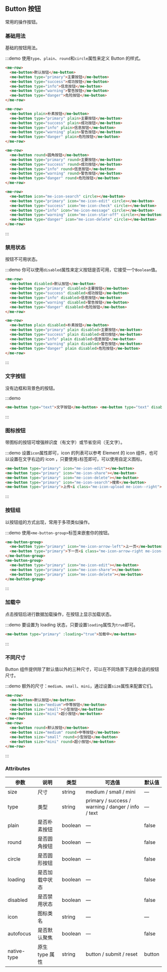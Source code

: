 ## Button 按钮

常用的操作按钮。

### 基础用法

基础的按钮用法。

:::demo 使用`type`、`plain`、`round`和`circle`属性来定义 Button 的样式。

```html
<me-row>
  <me-button>默认按钮</me-button>
  <me-button type="primary">主要按钮</me-button>
  <me-button type="success">成功按钮</me-button>
  <me-button type="info">信息按钮</me-button>
  <me-button type="warning">警告按钮</me-button>
  <me-button type="danger">危险按钮</me-button>
</me-row>

<me-row>
  <me-button plain>朴素按钮</me-button>
  <me-button type="primary" plain>主要按钮</me-button>
  <me-button type="success" plain>成功按钮</me-button>
  <me-button type="info" plain>信息按钮</me-button>
  <me-button type="warning" plain>警告按钮</me-button>
  <me-button type="danger" plain>危险按钮</me-button>
</me-row>

<me-row>
  <me-button round>圆角按钮</me-button>
  <me-button type="primary" round>主要按钮</me-button>
  <me-button type="success" round>成功按钮</me-button>
  <me-button type="info" round>信息按钮</me-button>
  <me-button type="warning" round>警告按钮</me-button>
  <me-button type="danger" round>危险按钮</me-button>
</me-row>

<me-row>
  <me-button icon="me-icon-search" circle></me-button>
  <me-button type="primary" icon="me-icon-edit" circle></me-button>
  <me-button type="success" icon="me-icon-check" circle></me-button>
  <me-button type="info" icon="me-icon-message" circle></me-button>
  <me-button type="warning" icon="me-icon-star-off" circle></me-button>
  <me-button type="danger" icon="me-icon-delete" circle></me-button>
</me-row>
```

:::

### 禁用状态

按钮不可用状态。

:::demo 你可以使用`disabled`属性来定义按钮是否可用，它接受一个`Boolean`值。

```html
<me-row>
  <me-button disabled>默认按钮</me-button>
  <me-button type="primary" disabled>主要按钮</me-button>
  <me-button type="success" disabled>成功按钮</me-button>
  <me-button type="info" disabled>信息按钮</me-button>
  <me-button type="warning" disabled>警告按钮</me-button>
  <me-button type="danger" disabled>危险按钮</me-button>
</me-row>

<me-row>
  <me-button plain disabled>朴素按钮</me-button>
  <me-button type="primary" plain disabled>主要按钮</me-button>
  <me-button type="success" plain disabled>成功按钮</me-button>
  <me-button type="info" plain disabled>信息按钮</me-button>
  <me-button type="warning" plain disabled>警告按钮</me-button>
  <me-button type="danger" plain disabled>危险按钮</me-button>
</me-row>
```

:::

### 文字按钮

没有边框和背景色的按钮。

:::demo

```html
<me-button type="text">文字按钮</me-button> <me-button type="text" disabled>文字按钮</me-button>
```

:::

### 图标按钮

带图标的按钮可增强辨识度（有文字）或节省空间（无文字）。

:::demo 设置`icon`属性即可，icon 的列表可以参考 Element 的 icon 组件，也可以设置在文字右边的 icon ，只要使用`i`标签即可，可以使用自定义图标。

```html
<me-button type="primary" icon="me-icon-edit"></me-button>
<me-button type="primary" icon="me-icon-share"></me-button>
<me-button type="primary" icon="me-icon-delete"></me-button>
<me-button type="primary" icon="me-icon-search">搜索</me-button>
<me-button type="primary">上传<i class="me-icon-upload me-icon--right"></i></me-button>
```

:::

### 按钮组

以按钮组的方式出现，常用于多项类似操作。

:::demo 使用`<me-button-group>`标签来嵌套你的按钮。

```html
<me-button-group>
  <me-button type="primary" icon="me-icon-arrow-left">上一页</me-button>
  <me-button type="primary">下一页<i class="me-icon-arrow-right me-icon--right"></i></me-button>
</me-button-group>
<me-button-group>
  <me-button type="primary" icon="me-icon-edit"></me-button>
  <me-button type="primary" icon="me-icon-share"></me-button>
  <me-button type="primary" icon="me-icon-delete"></me-button>
</me-button-group>
```

:::

### 加载中

点击按钮后进行数据加载操作，在按钮上显示加载状态。

:::demo 要设置为 loading 状态，只要设置`loading`属性为`true`即可。

```html
<me-button type="primary" :loading="true">加载中</me-button>
```

:::

### 不同尺寸

Button 组件提供除了默认值以外的三种尺寸，可以在不同场景下选择合适的按钮尺寸。

:::demo 额外的尺寸：`medium`、`small`、`mini`，通过设置`size`属性来配置它们。

```html
<me-row>
  <me-button>默认按钮</me-button>
  <me-button size="medium">中等按钮</me-button>
  <me-button size="small">小型按钮</me-button>
  <me-button size="mini">超小按钮</me-button>
</me-row>
<me-row>
  <me-button round>默认按钮</me-button>
  <me-button size="medium" round>中等按钮</me-button>
  <me-button size="small" round>小型按钮</me-button>
  <me-button size="mini" round>超小按钮</me-button>
</me-row>
```

:::

### Attributes

| 参数 | 说明 | 类型 | 可选值 | 默认值 |
| --- | --- | --- | --- | --- |
| size | 尺寸 | string | medium / small / mini | — |
| type | 类型 | string | primary / success / warning / danger / info / text | — |
| plain | 是否朴素按钮 | boolean | — | false |
| round | 是否圆角按钮 | boolean | — | false |
| circle | 是否圆形按钮 | boolean | — | false |
| loading | 是否加载中状态 | boolean | — | false |
| disabled | 是否禁用状态 | boolean | — | false |
| icon | 图标类名 | string | — | — |
| autofocus | 是否默认聚焦 | boolean | — | false |
| native-type | 原生 type 属性 | string | button / submit / reset | button |
